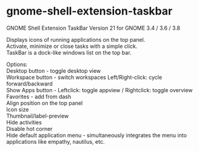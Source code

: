 gnome-shell-extension-taskbar
=============================

GNOME Shell Extension TaskBar Version 21 for GNOME 3.4 / 3.6 / 3.8

Displays icons of running applications on the top panel.        
Activate, minimize or close tasks with a simple click.          
TaskBar is a dock-like windows list on the top bar.

Options:                        
Desktop button - toggle desktop view                            
Workspace button - switch workspaces Left/Right-click: cycle forward/backward                   
Show Apps button - Leftclick: toggle appview / Rightclick: toggle overview                      
Favorites - add from dash       
Align position on the top panel                                 
Icon size                       
Thumbnail/label-preview         
Hide activities                 
Disable hot corner              
Hide default application menu - simultaneously integrates the menu into                         
applications like empathy, nautilus, etc.
